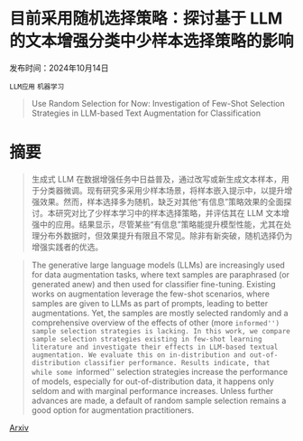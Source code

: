 # 目前采用随机选择策略：探讨基于 LLM 的文本增强分类中少样本选择策略的影响

发布时间：2024年10月14日

`LLM应用` `机器学习`

> Use Random Selection for Now: Investigation of Few-Shot Selection Strategies in LLM-based Text Augmentation for Classification

# 摘要

> 生成式 LLM 在数据增强任务中日益普及，通过改写或新生成文本样本，用于分类器微调。现有研究多采用少样本场景，将样本嵌入提示中，以提升增强效果。然而，样本选择多为随机，缺乏对其他“有信息”策略效果的全面探讨。本研究对比了少样本学习中的样本选择策略，并评估其在 LLM 文本增强中的应用。结果显示，尽管某些“有信息”策略能提升模型性能，尤其在处理分布外数据时，但效果提升有限且不常见。除非有新突破，随机选择仍为增强实践者的优选。

> The generative large language models (LLMs) are increasingly used for data augmentation tasks, where text samples are paraphrased (or generated anew) and then used for classifier fine-tuning. Existing works on augmentation leverage the few-shot scenarios, where samples are given to LLMs as part of prompts, leading to better augmentations. Yet, the samples are mostly selected randomly and a comprehensive overview of the effects of other (more ``informed'') sample selection strategies is lacking. In this work, we compare sample selection strategies existing in few-shot learning literature and investigate their effects in LLM-based textual augmentation. We evaluate this on in-distribution and out-of-distribution classifier performance. Results indicate, that while some ``informed'' selection strategies increase the performance of models, especially for out-of-distribution data, it happens only seldom and with marginal performance increases. Unless further advances are made, a default of random sample selection remains a good option for augmentation practitioners.

[Arxiv](https://arxiv.org/abs/2410.10756)